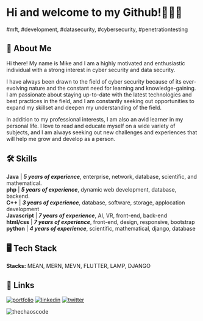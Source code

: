 
# Hi and welcome to my Github!👨🏻‍💻
#mft, #development, #datasecurity, #cybersecurity, #penetrationtesting




## 🚀 About Me
Hi there! My name is Mike and I am a highly motivated and enthusiastic individual with a strong interest in cyber security and data security.    

I have always been drawn to the field of cyber security because of its ever-evolving nature and the constant need for learning and knowledge-gaining. I am passionate about staying up-to-date with the latest technologies and best practices in the field, and I am constantly seeking out opportunities to expand my skillset and deepen my understanding of the field.  
  
In addition to my professional interests, I am also an avid learner in my personal life. I love to read and educate myself on a wide variety of subjects, and I am always seeking out new challenges and experiences that will help me grow and develop as a person.


## 🛠 Skills
**Java** | ***5 years of experience***, enterprise, network, database, scientific, and mathematical.  
**php**  | ***5 years of experience***, dynamic web development, database, backend.  
**C++** | ***3 years of experience***, database, software, storage, applocation development  
**Javascript** | ***7 years of experience***, AI, VR, front-end, back-end  
**html/css** | ***7 years of experience***, front-end, design, responsive, bootstrap  
**python** | ***4 years of experience***, scientific, mathematical, django, database

## 🖥 Tech Stack

**Stacks:** MEAN, MERN, MEVN, FLUTTER, LAMP, DJANGO   

## 🔗 Links
[![portfolio](https://img.shields.io/badge/my_portfolio-000?style=for-the-badge&logo=ko-fi&logoColor=white)](https://vexusstudios.com/)
[![linkedin](https://img.shields.io/badge/linkedin-0A66C2?style=for-the-badge&logo=linkedin&logoColor=white)](https://www.linkedin.com/in/mikedrioel/)
[![twitter](https://img.shields.io/badge/twitter-1DA1F2?style=for-the-badge&logo=twitter&logoColor=white)](https://twitter.com/TheChaosCoder)
<p><img align="left" src="https://github-readme-stats.vercel.app/api/top-langs?username=thechaoscode&show_icons=true&locale=en&layout=compact" alt="thechaoscode" /></p> 
